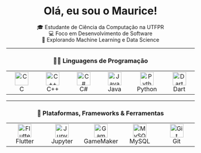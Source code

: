<div align="center">

# Olá, eu sou o Maurice!

<p align="center" style="line-height:1.2;">
🎓 Estudante de Ciência da Computação na UTFPR<br>
💻 Foco em Desenvolvimento de Software<br>
🧠 Explorando Machine Learning e Data Science
</p>

</div>

---

<h3 align="center">👨‍💻 Linguagens de Programação</h3>

<table align="center">
  <tr>
    <td align="center" width="90">
      <img src="https://cdn.jsdelivr.net/gh/devicons/devicon/icons/c/c-original.svg" width="36" height="36" alt="C"/><br>C
    </td>
    <td align="center" width="90">
      <img src="https://cdn.jsdelivr.net/gh/devicons/devicon/icons/cplusplus/cplusplus-original.svg" width="36" height="36" alt="C++"/><br>C++
    </td>
    <td align="center" width="90">
      <img src="https://cdn.jsdelivr.net/gh/devicons/devicon/icons/csharp/csharp-original.svg" width="36" height="36" alt="C#"/><br>C#
    </td>
    <td align="center" width="90">
      <img src="https://cdn.jsdelivr.net/gh/devicons/devicon/icons/java/java-original.svg" width="36" height="36" alt="Java"/><br>Java
    </td>
    <td align="center" width="90">
      <img src="https://cdn.jsdelivr.net/gh/devicons/devicon/icons/python/python-original.svg" width="36" height="36" alt="Python"/><br>Python
    </td>
    <td align="center" width="90">
      <img src="https://cdn.jsdelivr.net/gh/devicons/devicon/icons/dart/dart-original.svg" width="36" height="36" alt="Dart"/><br>Dart
    </td>
  </tr>
</table>

---

<h3 align="center">🚀 Plataformas, Frameworks & Ferramentas</h3>

<table align="center">
  <tr>
    <td align="center" width="90">
      <img src="https://cdn.jsdelivr.net/gh/devicons/devicon/icons/flutter/flutter-original.svg" width="36" height="36" alt="Flutter"/><br>Flutter
    </td>
    <td align="center" width="90">
      <img src="https://cdn.jsdelivr.net/gh/devicons/devicon/icons/jupyter/jupyter-original-wordmark.svg" width="36" height="36" alt="Jupyter"/><br>Jupyter
    </td>
    <td align="center" width="90">
      <img src="https://cdn.simpleicons.org/gamemaker/FF6347" width="36" height="36" alt="GameMaker"/><br>GameMaker
    </td>
    <td align="center" width="90">
      <img src="https://cdn.jsdelivr.net/gh/devicons/devicon/icons/mysql/mysql-original.svg" width="36" height="36" alt="MySQL"/><br>MySQL
    </td>
    <td align="center" width="90">
      <img src="https://cdn.jsdelivr.net/gh/devicons/devicon/icons/git/git-original.svg" width="36" height="36" alt="Git"/><br>Git
    </td>
  </tr>
</table>
